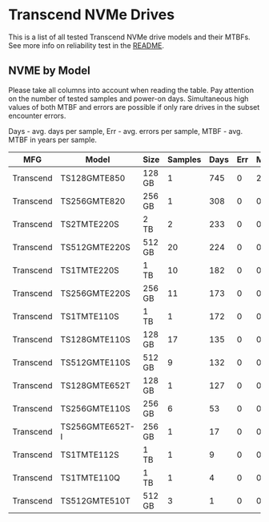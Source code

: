 Transcend NVMe Drives
=====================

This is a list of all tested Transcend NVMe drive models and their MTBFs. See more
info on reliability test in the [README](https://github.com/linuxhw/SMART).

NVME by Model
------------

Please take all columns into account when reading the table. Pay attention on the
number of tested samples and power-on days. Simultaneous high values of both MTBF
and errors are possible if only rare drives in the subset encounter errors.

Days - avg. days per sample,
Err  - avg. errors per sample,
MTBF - avg. MTBF in years per sample.

| MFG       | Model              | Size   | Samples | Days  | Err   | MTBF |
|-----------|--------------------|--------|---------|-------|-------|------|
| Transcend | TS128GMTE850       | 128 GB | 1       | 745   | 0     | 2.04   |
| Transcend | TS256GMTE820       | 256 GB | 1       | 308   | 0     | 0.84   |
| Transcend | TS2TMTE220S        | 2 TB   | 2       | 233   | 0     | 0.64   |
| Transcend | TS512GMTE220S      | 512 GB | 20      | 224   | 0     | 0.62   |
| Transcend | TS1TMTE220S        | 1 TB   | 10      | 182   | 0     | 0.50   |
| Transcend | TS256GMTE220S      | 256 GB | 11      | 173   | 0     | 0.48   |
| Transcend | TS1TMTE110S        | 1 TB   | 1       | 172   | 0     | 0.47   |
| Transcend | TS128GMTE110S      | 128 GB | 17      | 135   | 0     | 0.37   |
| Transcend | TS512GMTE110S      | 512 GB | 9       | 132   | 0     | 0.36   |
| Transcend | TS128GMTE652T      | 128 GB | 1       | 127   | 0     | 0.35   |
| Transcend | TS256GMTE110S      | 256 GB | 6       | 53    | 0     | 0.15   |
| Transcend | TS256GMTE652T-I    | 256 GB | 1       | 17    | 0     | 0.05   |
| Transcend | TS1TMTE112S        | 1 TB   | 1       | 9     | 0     | 0.03   |
| Transcend | TS1TMTE110Q        | 1 TB   | 1       | 4     | 0     | 0.01   |
| Transcend | TS512GMTE510T      | 512 GB | 3       | 1     | 0     | 0.00   |
